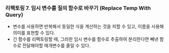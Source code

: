 ### 리팩토링 7. 임시 변수를 질의 함수로 바꾸기 (Replace Temp With Query)
- 변수를 사용하면 반복해서 동일한 식을 계산하는 것을 피할 수 있고, 이름을 사용해 의미를 표현할 수 있다.
- 긴 함수를 리팩토링할 때, 그러한 임시 변수를 함수로 추출하여 분리한다면 빼낸 함수로 전달해야할 매개변수를 줄일 수 있다.
